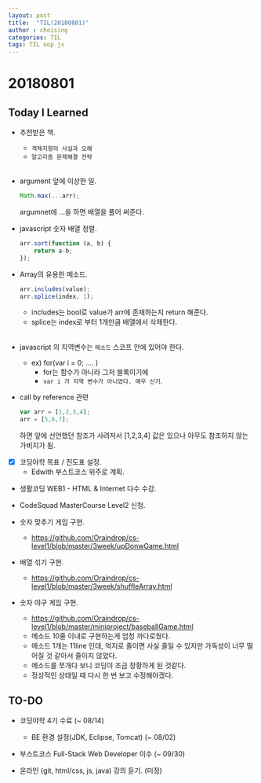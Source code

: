 ```yaml
---
layout: post
title:  "TIL(20180801)"
author : choising
categories: TIL
tags: TIL oop js
---
```

# 20180801
## Today I Learned

- 추천받은 책.
    - `객체지향의 사실과 오해`
    - `알고리즘 문제해결 전략` <br><br>

- argument 앞에 이상한 일.
    ```javascript
    Math.max(...arr);
    ```

    argumnet에 ...을 하면 배열을 풀어 써준다.

- javascript 숫자 배열 정렬.
    ```javascript
    arr.sort(function (a, b) {
        return a-b;
    });
    ```

- Array의 유용한 메소드.
    ```javascript
    arr.includes(value);
    arr.splice(index, 1);
    ```

    - includes는 bool로 value가 arr에 존재하는지 return 해준다.
    - splice는 index로 부터 1개만큼 배열에서 삭제한다. <br><br>

- javascript 의 지역변수는 `메소드` 스코프 안에 있어야 한다.
    - ex) for(var i = 0; .... )
        - for는 함수가 아니라 그저 블록이기에
        - `var i 가 지역 변수가 아니였다. 매우 신기`.

- call by reference 관련
    ```javascript
    var arr = [1,2,3,4];
    arr = [5,6,7];
    ```

    하면 앞에 선언했던 참조가 사려저서 [1,2,3,4] 값은 있으나 아무도 참조하지 않는 가비지가 됨.

- [x] 코딩야학 목표 / 진도표 설정.
    - Edwith 부스트코스 위주로 계획.

- 생활코딩 WEB1 - HTML & Internet 다수 수강.

- CodeSquad MasterCourse Level2 신청.

- 숫자 맞추기 게임 구현.
    - <https://github.com/Oraindrop/cs-level1/blob/master/3week/upDonwGame.html>

- 배열 섞기 구현.
    - <https://github.com/Oraindrop/cs-level1/blob/master/3week/shuffleArray.html>

- 숫자 야구 게임 구현. 
    - <https://github.com/Oraindrop/cs-level1/blob/master/miniproject/baseballGame.html>
    - 메소드 10줄 이내로 구현하는게 엄청 까다로웠다.
    - 메소드 1개는 11line 인데, 억지로 줄이면 사실 줄일 수 있지만 가독성이 너무 떨어질 것 같아서 줄이지 않았다.
    - 메소드를 쪼개다 보니 코딩이 조금 장황하게 된 것같다.
    - 정상적인 상태일 때 다시 한 번 보고 수정해야겠다.

## TO-DO
- 코딩야학 4기 수료 (~ 08/14)
    - BE 환경 설정(JDK, Eclipse, Tomcat) (~ 08/02)

- 부스트코스 Full-Stack Web Developer 이수 (~ 09/30)

- 온라인 (git, html/css, js, java) 강의 듣기. (미정)
